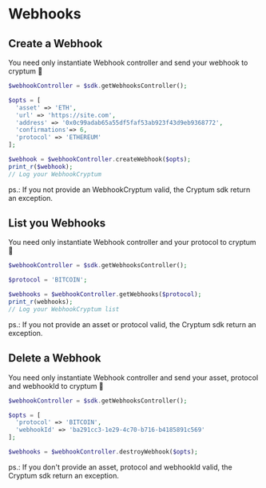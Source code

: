 # Webhooks

## Create a Webhook

You need only instantiate Webhook controller and send your webhook to cryptum 🚀

```php
$webhookController = $sdk.getWebhooksController();

$opts = [
  'asset' => 'ETH',
  'url' => 'https://site.com',
  'address' => '0x0c99adab65a55df5faf53ab923f43d9eb9368772',
  'confirmations'=> 6,
  'protocol' => 'ETHEREUM'  
];

$webhook = $webhookController.createWebhook($opts);
print_r($webhook);
// Log your WebhookCryptum
```

ps.: If you not provide an WebhookCryptum valid, the Cryptum sdk return an exception.

## List you Webhooks

You need only instantiate Webhook controller and your protocol to cryptum 🚀

```php
$webhookController = $sdk.getWebhooksController();

$protocol = 'BITCOIN';

$webhooks = $webhookController.getWebhooks($protocol);
print_r(webhooks);
// Log your WebhookCryptum list
```

ps.: If you not provide an asset or protocol valid, the Cryptum sdk return an exception.

## Delete a Webhook

You need only instantiate Webhook controller and send your asset, protocol and webhookId to cryptum 🚀

```php
$webhookController = $sdk.getWebhooksController();

$opts = [
  'protocol' => 'BITCOIN',
  'webhookId' => 'ba291cc3-1e29-4c70-b716-b4185891c569'
];

$webhooks = $webhookController.destroyWebhook($opts);
```

ps.: If you don't provide an asset, protocol and webhookId valid, the Cryptum sdk return an exception.
